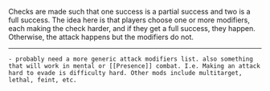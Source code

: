 Checks are made such that one success is a partial success and two is a full success. The idea here is that players choose one or more modifiers, each making the check harder, and if they get a full success, they happen. Otherwise, the attack happens but the modifiers do not.

---

	- probably need a more generic attack modifiers list. also something that will work in mental or [[Presence]] combat. I.e. Making an attack hard to evade is difficulty hard. Other mods include multitarget, lethal, feint, etc.